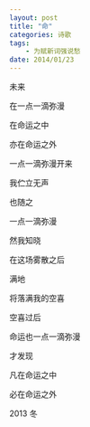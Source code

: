 ```yaml
---
layout: post
title: "命" 
categories: 诗歌
tags: 
	- 为赋新词强说愁
date: 2014/01/23
---
```



未来
 
在一点一滴弥漫
 
在命运之中
 
亦在命运之外
 
 <!--more-->
 
一点一滴弥漫开来
 
我伫立无声
 
也随之
 
一点一滴弥漫
 
 
 
然我知晓
 
在这场雾散之后
 
满地
 
将落满我的空喜
 
 
 
 
空喜过后
 
命运也一点一滴弥漫
 
才发现
 
凡在命运之中
 
必在命运之外
 
 
2013   冬